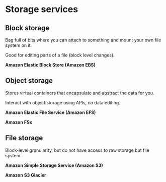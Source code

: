 # Storage services

## Block storage

Bag full of bits where you can attach to something and mount your own file system on it.

Good for editing parts of a file (block level changes).

**Amazon Elastic Block Store (Amazon EBS)**

## Object storage

Stores virtual containers that encapsulate and abstract the data for you.

Interact with object storage using APIs, no data editing.

**Amazon Elastic File Service (Amazon EFS)**

**Amazon FSx**

## File storage

Block-level granularity, but do not have access to raw storage but file system.

**Amazon Simple Storage Service (Amazon S3)**

**Amazon S3 Glacier**

